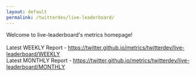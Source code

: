 ```yaml
---
layout: default
permalink: /twitterdev/live-leaderboard/
---
```

Welcome to live-leaderboard's metrics homepage!
<br><br>
Latest WEEKLY Report - <a href="https://twitter.github.io/metrics/twitterdev/live-leaderboard/WEEKLY">https://twitter.github.io/metrics/twitterdev/live-leaderboard/WEEKLY</a>
<br>
Latest MONTHLY Report - <a href="https://twitter.github.io/metrics/twitterdev/live-leaderboard/MONTHLY">https://twitter.github.io/metrics/twitterdev/live-leaderboard/MONTHLY</a>
<br>
